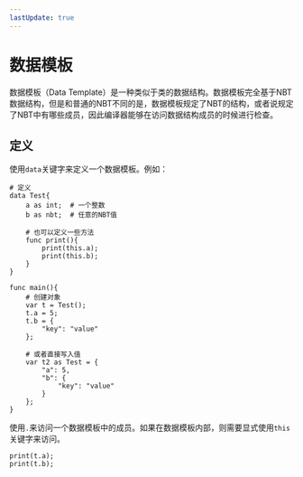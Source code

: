 ```yaml
---
lastUpdate: true
---
```


# 数据模板

数据模板（Data Template）是一种类似于类的数据结构。数据模板完全基于NBT数据结构，但是和普通的NBT不同的是，数据模板规定了NBT的结构，或者说规定了NBT中有哪些成员，因此编译器能够在访问数据结构成员的时候进行检查。

## 定义

使用`data`关键字来定义一个数据模板。例如：

```mcfpp
# 定义
data Test{
    a as int;  # 一个整数
    b as nbt;  # 任意的NBT值
    
    # 也可以定义一些方法
    func print(){
        print(this.a);
        print(this.b);
    }
}

func main(){
    # 创建对象
    var t = Test();
    t.a = 5;
    t.b = {
        "key": "value"
    };

    # 或者直接写入值
    var t2 as Test = {
        "a": 5,
        "b": {
            "key": "value"
        }
    };
}
```

使用`.`来访问一个数据模板中的成员。如果在数据模板内部，则需要显式使用`this`关键字来访问。

```mcfpp
print(t.a);
print(t.b);
```
